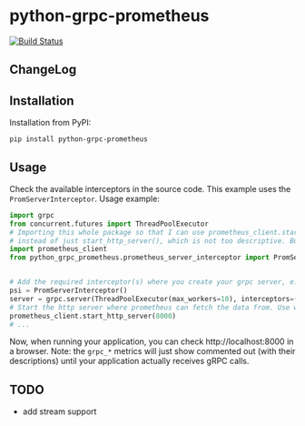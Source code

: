 # python-grpc-prometheus

<a href="https://travis-ci.org/zhyon404/python-grpc-prometheus"><img src="https://travis-ci.org/zhyon404/python-grpc-prometheus.svg?branch=master" alt="Build Status"></img></a>


## ChangeLog


## Installation

Installation from PyPI:  
```
pip install python-grpc-prometheus
```

## Usage

Check the available interceptors in the source code. This example uses the `PromServerInterceptor`.
Usage example:
```python
import grpc
from concurrent.futures import ThreadPoolExecutor
# Importing this whole package so that I can use prometheus_client.start_http_server()
# instead of just start_http_server(), which is not too descriptive. But it's your call.
import prometheus_client
from python_grpc_prometheus.prometheus_server_interceptor import PromServerInterceptor


# Add the required interceptor(s) where you create your grpc server, e.g.
psi = PromServerInterceptor()
server = grpc.server(ThreadPoolExecutor(max_workers=10), interceptors=(psi,))
# Start the http server where prometheus can fetch the data from. Use whatever listen port you prefer.
prometheus_client.start_http_server(8000)
# ...
```

Now, when running your application, you can check http://localhost:8000 in a browser.
Note: the `grpc_*` metrics will just show commented out (with their descriptions) until your application actually receives gRPC calls.


## TODO

- add stream support

